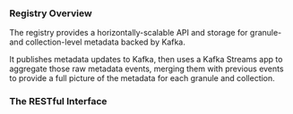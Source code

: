 ### Registry Overview

The registry provides a horizontally-scalable API and storage for granule- and collection-level metadata backed by Kafka. 

It publishes metadata updates to Kafka, then uses a Kafka Streams app to aggregate those raw metadata events,
merging them with previous events to provide a full picture of the metadata for each granule and collection. 

### The RESTful Interface
